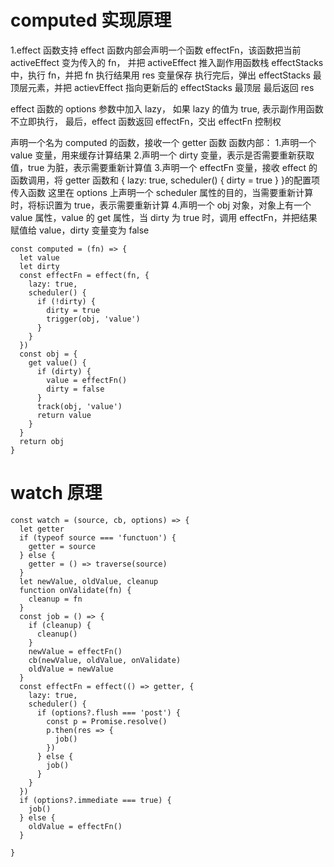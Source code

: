 # computed 实现原理

1.effect 函数支持
effect 函数内部会声明一个函数 effectFn，该函数把当前 activeEffect 变为传入的 fn，
并把 activeEffect 推入副作用函数栈 effectStacks 中，执行 fn，并把 fn 执行结果用 res 变量保存
执行完后，弹出 effectStacks 最顶层元素，并把 actievEffect 指向更新后的 effectStacks 最顶层
最后返回 res

effect 函数的 options 参数中加入 lazy，
如果 lazy 的值为 true, 表示副作用函数不立即执行，
最后，effect 函数返回 effectFn，交出 effectFn 控制权

声明一个名为 computed 的函数，接收一个 getter 函数
函数内部： 1.声明一个 value 变量，用来缓存计算结果 2.声明一个 dirty 变量，表示是否需要重新获取值，true 为脏，表示需要重新计算值 3.声明一个 effectFn 变量，接收 effect 的函数调用，将 getter 函数和 { lazy: true, scheduler() { dirty = true } }的配置项传入函数
这里在 options 上声明一个 scheduler 属性的目的，当需要重新计算时，将标识置为 true，表示需要重新计算 4.声明一个 obj 对象，对象上有一个 value 属性，value 的 get 属性，当 dirty 为 true 时，调用 effectFn，并把结果赋值给 value，dirty 变量变为 false

```js{4}
const computed = (fn) => {
  let value
  let dirty
  const effectFn = effect(fn, {
    lazy: true,
    scheduler() {
      if (!dirty) {
        dirty = true
        trigger(obj, 'value')
      }
    }
  })
  const obj = {
    get value() {
      if (dirty) {
        value = effectFn()
        dirty = false
      }
      track(obj, 'value')
      return value
    }
  }
  return obj
}
```

# watch 原理
```js{4}
const watch = (source, cb, options) => {
  let getter
  if (typeof source === 'functuon') {
    getter = source
  } else {
    getter = () => traverse(source)
  }
  let newValue, oldValue, cleanup
  function onValidate(fn) {
    cleanup = fn
  }
  const job = () => {
    if (cleanup) {
      cleanup()
    }
    newValue = effectFn()
    cb(newValue, oldValue, onValidate)
    oldValue = newValue
  }
  const effectFn = effect(() => getter, {
    lazy: true,
    scheduler() {
      if (options?.flush === 'post') {
        const p = Promise.resolve()
        p.then(res => {
          job()
        })
      } else {
        job()
      }
    }
  })
  if (options?.immediate === true) {
    job()
  } else {
    oldValue = effectFn()
  }

}
```